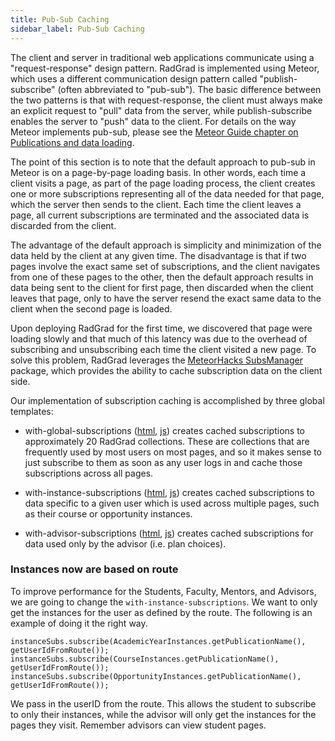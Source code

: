 ```yaml
---
title: Pub-Sub Caching
sidebar_label: Pub-Sub Caching
---
```


The client and server in traditional web applications communicate using a "request-response" design pattern. RadGrad is implemented using Meteor, which uses a different communication design pattern called "publish-subscribe" (often abbreviated to "pub-sub").  The basic difference between the two patterns is that with request-response, the client must always make an explicit request to "pull" data from the server, while publish-subscribe enables the server to "push" data to the client. For details on the way Meteor implements pub-sub, please see the [Meteor Guide chapter on Publications and data loading](https://guide.meteor.com/data-loading.html).



The point of this section is to note that the default approach to pub-sub in Meteor is on a page-by-page loading basis. In other words, each time a client visits a page, as part of the page loading process, the client creates one or more subscriptions representing all of the data needed for that page, which the server then sends to the client.  Each time the client leaves a page, all current subscriptions are terminated and the associated data is discarded from the client.

The advantage of the default approach is simplicity and minimization of the data held by the client at any given time. The disadvantage is that if two pages involve the exact same set of subscriptions, and the client navigates from one of these pages to the other, then the default approach results in data being sent to the client for first page, then discarded when the client leaves that page, only to have the server resend the exact same data to the client when the second page is loaded.

Upon deploying RadGrad for the first time, we discovered that page were loading slowly and that much of this latency was due to the overhead of subscribing and unsubscribing each time the client visited a new page.  To solve this problem, RadGrad leverages the [MeteorHacks SubsManager](https://github.com/kadirahq/subs-manager) package, which provides the ability to cache subscription data on the client side. 

Our implementation of subscription caching is accomplished by three global templates:

  * with-global-subscriptions ([html](https://github.com/radgrad/radgrad/blob/master/app/imports/ui/layouts/shared/with-global-subscriptions.html), [js](https://github.com/radgrad/radgrad/blob/master/app/imports/ui/layouts/shared/with-global-subscriptions.js)) creates cached subscriptions to approximately 20 RadGrad collections. These are collections that are frequently used by most users on most pages, and so it makes sense to just subscribe to them as soon as any user logs in and cache those subscriptions across all pages. 
  
  * with-instance-subscriptions ([html](https://github.com/radgrad/radgrad/blob/master/app/imports/ui/layouts/shared/with-instance-subscriptions.html), [js](https://github.com/radgrad/radgrad/blob/master/app/imports/ui/layouts/shared/with-instance-subscriptions.js)) creates cached subscriptions to data specific to a given user which is used across multiple pages, such as their course or opportunity instances.  
  
  * with-advisor-subscriptions ([html](https://github.com/radgrad/radgrad/blob/master/app/imports/ui/layouts/shared/with-advisor-subscriptions.html), [js](https://github.com/radgrad/radgrad/blob/master/app/imports/ui/layouts/shared/with-advisor-subscriptions.js)) creates cached subscriptions for data used only by the advisor (i.e. plan choices).

### Instances now are based on route

To improve performance for the Students, Faculty, Mentors, and Advisors, we are going to change the `with-instance-subscriptions`. We want to only get the instances for the user as defined by the route. The following is an example of doing it the right way.

    instanceSubs.subscribe(AcademicYearInstances.getPublicationName(), getUserIdFromRoute());
    instanceSubs.subscribe(CourseInstances.getPublicationName(), getUserIdFromRoute());
    instanceSubs.subscribe(OpportunityInstances.getPublicationName(), getUserIdFromRoute());

We pass in the userID from the route. This allows the student to subscribe to only their instances, while the advisor will only get the instances for the pages they visit. Remember advisors can view student pages.

